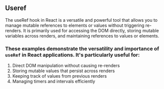 ## Useref


The useRef hook in React is a versatile and powerful tool that allows you to manage mutable references to elements or values without triggering re-renders. It is primarily used for accessing the DOM directly, storing mutable variables across renders, and maintaining references to values or elements.

### These examples demonstrate the versatility and importance of `useRef` in React applications. It's particularly useful for:

1. Direct DOM manipulation without causing re-renders
2. Storing mutable values that persist across renders
3. Keeping track of values from previous renders
4. Managing timers and intervals efficiently